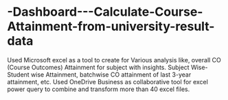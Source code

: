 # -Dashboard---Calculate-Course-Attainment-from-university-result-data

Used Microsoft excel as a tool to create for Various analysis like, overall CO (Course Outcomes) Attainment for subject with insights. Subject Wise- Student wise Attainment, batchwise CO attainment of last 3-year attainment, etc.
Used OneDrive Business as collaborative tool for excel power query to combine and transform more than 40 excel files.
